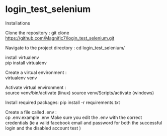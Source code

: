 # login_test_selenium
Installations 

Clone the repository : 
git clone https://github.com/Magnific7/login_test_selenium.git

Navigate to the project directory : 
cd login_test_selenium/

install virtualenv  
 pip install virtualenv

Create a virtual environment :    
virtualenv venv 

Activate virtual environment :    
source venv/bin/activate (linux)
source venv/Scripts/activate (windows)

Install required packages: 
pip install -r requirements.txt 

Create a file called .env :     
cp .env.example .env
Make sure you edit the .env with  the correct credentials (ie a valid facebook email and password for both the successful login and the disabled account test )
